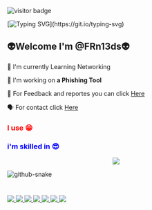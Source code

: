 ![visitor badge](https://visitor-badge.laobi.icu/badge?page_id=jwenjian.visitor-badge)


[![Typing SVG](https://readme-typing-svg.demolab.com/?font=monospace&color=red&center=true&lines=Welcome+to+my+github+profile👋;I'm+FRn13ds+You+Are+Welcome!)](https://git.io/typing-svg)

<div style="align:center">
<h2>👽Welcome I'm @FRn13ds👽</h2>

  
🔭 I'm currently Learning Networking

📩 I'm working on **a Phishing Tool**


📝 For Feedback and reportes you can click <a href="https://frn13ds.github.io/Tools_feedback/">Here</a>


🗣 For contact click <a href ="https://frn13ds.github.io/ContactMe/">Here</a>
</div>



<h3 style="color:red;">I use 😁</h3>


<div style="position:absolute;top:500px">
<a href ="Frn13ds">
<img src="https://img.shields.io/badge/TryHackMe-212C42?style=for-the-badge&logo=TryHackMe&logoColor=white" />
</a>
<a href ="https://www.python.org/">
<img src="https://img.shields.io/badge/Python-FFD43B?style=for-the-badge&logo=python&logoColor=blue" />
</a>
<a href ="#">
<img src="{https://img.shields.io/badge/json-5E5C5C?style=for-the-badge&logo=json&logoColor=white}" />
</a>
<a href ="#" >
<img src="https://img.shields.io/badge/JavaScript-323330?style=for-the-badge&logo=javascript&logoColor=F7DF1E" />
</a>
<a href ="https://www.HTML5.org">
<img src="https://img.shields.io/badge/HTML5-E34F26?style=for-the-badge&logo=html5&logoColor=white" />
</a>
<a href ="ysyynxx_46629">
<img src="https://img.shields.io/badge/Discord-5865F2?style=for-the-badge&logo=discord&logoColor=white" />
</a>
<a href="#">
<img src="https://img.shields.io/badge/Steam-000000?style=for-the-badge&logo=steam&logoColor=white" />
</a>  
</div>
<h3 style="color:blue;">i'm skilled in 😎</h3>
<p align="center">
  <a href="https://skillicons.dev">
    <img src="https://skillicons.dev/icons?i=linux,git,html,css,js,py" />
  </a>
</p>
<picture>
  <source media="(prefers-color-scheme: dark)" srcset="github-snake-dark.svg" />
  <source media="(prefers-color-scheme: light)" srcset="github-snake.svg" />
  <img alt="github-snake" src="github-snake.svg" />
</picture>

